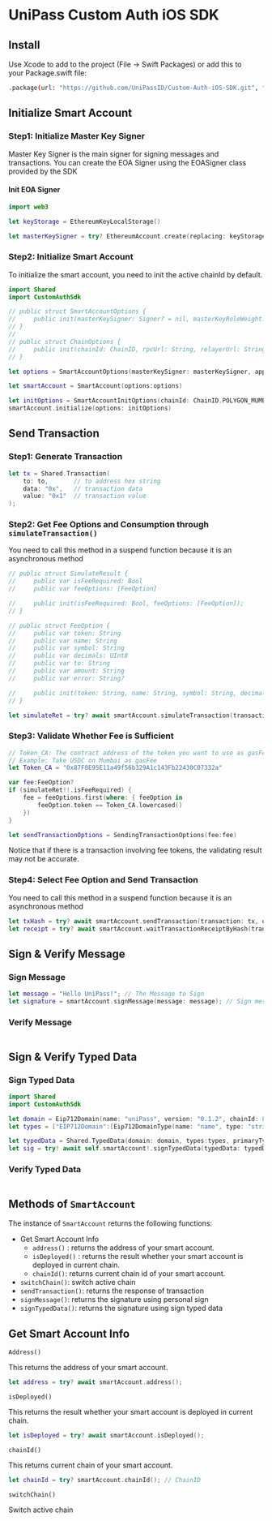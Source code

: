 # UniPass Custom Auth iOS SDK

## Install

Use Xcode to add to the project (File -> Swift Packages) or add this to your Package.swift file:

```bash
.package(url: "https://github.com/UniPassID/Custom-Auth-iOS-SDK.git", from: "0.0.1-alpha.25")
```

## Initialize Smart Account

### Step1: Initialize Master Key Signer

Master Key Signer is the main signer for signing messages and transactions. You can create the EOA Signer using the EOASigner class provided by the SDK

#### Init EOA Signer

```swift
import web3

let keyStorage = EthereumKeyLocalStorage()

let masterKeySigner = try? EthereumAccount.create(replacing: keyStorage, keystorePassword: "MY_PASSWORD")
```

### Step2: Initialize Smart Account

To initialize the smart account, you need to init the active chainId by default.

```swift
import Shared
import CustomAuthSdk

// public struct SmartAccountOptions {
//     public init(masterKeySigner: Signer? = nil, masterKeyRoleWeight: RoleWeight? = nil, appId: String, unipassServerUrl: String? = nil, chainOptions: Array<ChainOptions>);
// }
//
// public struct ChainOptions {
//     public init(chainId: ChainID, rpcUrl: String, relayerUrl: String? = nil);
// }

let options = SmartAccountOptions(masterKeySigner: masterKeySigner, appId: appId,  chainOptions: [ChainOptions(chainId: ChainID.POLYGON_MUMBAI, rpcUrl: "https://node.wallet.unipass.id/polygon-mumbai")])

let smartAccount = SmartAccount(options:options)

let initOptions = SmartAccountInitOptions(chainId: ChainID.POLYGON_MUMBAI)
smartAccount.initialize(options: initOptions)
```

## Send Transaction

### Step1: Generate Transaction

```swift
let tx = Shared.Transaction(
    to: to,       // to address hex string
    data: "0x",   // transaction data
    value: "0x1"  // transaction value
);
```

### Step2: Get Fee Options and Consumption through `simulateTransaction()`

You need to call this method in a suspend function because it is an asynchronous method

```swift
// public struct SimulateResult {
//     public var isFeeRequired: Bool
//     public var feeOptions: [FeeOption]

//     public init(isFeeRequired: Bool, feeOptions: [FeeOption]);
// }

// public struct FeeOption {
//     public var token: String
//     public var name: String
//     public var symbol: String
//     public var decimals: UInt8
//     public var to: String
//     public var amount: String
//     public var error: String?

//     public init(token: String, name: String, symbol: String, decimals: UInt8, to: String, amount: String, error: String?);
// }

let simulateRet = try? await smartAccount.simulateTransaction(transaction: tx);
```

### Step3: **Validate Whether Fee is Sufficient**

```swift
// Token_CA: The contract address of the token you want to use as gasFee
// Example: Take USDC on Mumbai as gasFee
let Token_CA = "0x87F0E95E11a49f56b329A1c143Fb22430C07332a"

var fee:FeeOption?
if (simulateRet!!.isFeeRequired) {
    fee = feeOptions.first(where: { feeOption in
        feeOption.token == Token_CA.lowercased()
    })
}

let sendTransactionOptions = SendingTransactionOptions(fee:fee)
```

Notice that if there is a transaction involving fee tokens, the validating result may not be accurate.

### Step4: Select Fee Option and Send Transaction

You need to call this method in a suspend function because it is an asynchronous method

```swift
let txHash = try? await smartAccount.sendTransaction(transaction: tx, options: sendTransactionOptions)
let receipt = try? await smartAccount.waitTransactionReceiptByHash(transactionHash: txHash!!);
```

## Sign & Verify Message

### Sign Message

```swift
let message = "Hello UniPass!"; // The Message to Sign
let signature = smartAccount.signMessage(message: message); // Sign message
```

### Verify Message

```
```

## Sign & Verify Typed Data

### Sign Typed Data

```swift
import Shared
import CustomAuthSdk

let domain = Eip712Domain(name: "uniPass", version: "0.1.2", chainId: 8001, verifyingContract: "0xCcCCccccCCCCcCCCCCCcCcCccCcCCCcCcccccccC", salt: nil)
let types = ["EIP712Domain":[Eip712DomainType(name: "name", type: "string"),Eip712DomainType(name: "version", type:"string"),Eip712DomainType(name: "chainId", type: "uint256"),Eip712DomainType(name: "verifyingContract", type: "address")],"Mail":[Eip712DomainType(name: "from", type:"address"),Eip712DomainType(name: "to", type: "address"),Eip712DomainType(name: "contents", type: "string")]]

let typedData = Shared.TypedData(domain: domain, types:types, primaryType: "Mail", message: ["from":Shared.Value.stringValue(inner: "0xCD2a3d9F938E13CD947Ec05AbC7FE734Df8DD826"),"to":Shared.Value.stringValue(inner: "0xbBbBBBBbbBBBbbbBbbBbbbbBBbBbbbbBbBbbBBbB"),"contents":Shared.Value.stringValue(inner: "Hello, Bob!")])
let sig = try! await self.smartAccount!.signTypedData(typedData: typedData)
```

### Verify Typed Data

```

```

## Methods of `SmartAccount`

The instance of `SmartAccount` returns the following functions:

- Get Smart Account Info
  - `address()` : returns the address of your smart account.
  - `isDeployed()` : returns the result whether your smart account is deployed in current chain.
  - `chainId()`: returns current chain id of your smart account.
- `switchChain()`: switch active chain
- `sendTransaction()`: returns the response of transaction
- `signMessage()`: returns the signature using personal sign
- `signTypedData()`: returns the signature using sign typed data

## Get Smart Account Info

`Address()`

This returns the address of your smart account.

```swift
let address = try? await smartAccount.address();
```

`isDeployed()`

This returns the result whether your smart account is deployed in current chain.

```swift
let isDeployed = try? await smartAccount.isDeployed();
```

`chainId()`

This returns current chain of your smart account.

```swift
let chainId = try? smartAccount.chainId(); // ChainID
```

`switchChain()`

Switch active chain
